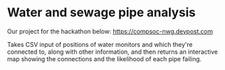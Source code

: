 # Water and sewage pipe analysis

Our project for the hackathon below:
https://compsoc-nwg.devpost.com

Takes CSV input of positions of water monitors and which they're connected to, along with other information, and then returns an interactive map showing the connections and the likelihood of each pipe failing.

